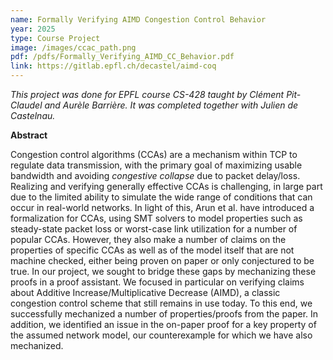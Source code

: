 ```yaml
---
name: Formally Verifying AIMD Congestion Control Behavior
year: 2025
type: Course Project
image: /images/ccac_path.png
pdf: /pdfs/Formally_Verifying_AIMD_CC_Behavior.pdf
link: https://gitlab.epfl.ch/decastel/aimd-coq
---
```


_This project was done for EPFL course CS-428 taught by Clément Pit-Claudel and Aurèle Barrière. It was completed together with Julien de Castelnau._

**Abstract**

Congestion control algorithms (CCAs) are a mechanism within TCP to regulate data transmission, with the primary goal of maximizing usable bandwidth and avoiding _congestive collapse_ due to packet delay/loss. Realizing and verifying generally effective CCAs is challenging, in large part due to the limited ability to simulate the wide range of conditions that can occur in real-world networks. In light of this, Arun et al. have introduced a formalization for CCAs, using SMT solvers to model properties such as steady-state packet loss or worst-case link utilization for a number of popular CCAs. However, they also make a number of claims on the properties of specific CCAs as well as of the model itself that are not machine checked, either being proven on paper or only conjectured to be true. In our project, we sought to bridge these gaps by mechanizing these proofs in a proof assistant. We focused in particular on verifying claims about Additive Increase/Multiplicative Decrease (AIMD), a classic congestion control scheme that still remains in use today. To this end, we successfully mechanized a number of properties/proofs from the paper. In addition, we identified an issue in the on-paper proof for a key property of the assumed network model, our counterexample for which we have also mechanized.
